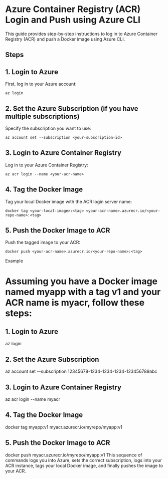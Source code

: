 # Azure Container Registry (ACR) Login and Push using Azure CLI

This guide provides step-by-step instructions to log in to Azure Container Registry (ACR) and push a Docker image using Azure CLI.

## Steps

## 1. Login to Azure
First, log in to your Azure account:
```
az login
```
## 2. Set the Azure Subscription (if you have multiple subscriptions)
Specify the subscription you want to use:
```
az account set --subscription <your-subscription-id>
```

## 3. Login to Azure Container Registry
Log in to your Azure Container Registry:
```
az acr login --name <your-acr-name>
```

## 4. Tag the Docker Image
Tag your local Docker image with the ACR login server name:
```
docker tag <your-local-image>:<tag> <your-acr-name>.azurecr.io/<your-repo-name>:<tag>
```

## 5. Push the Docker Image to ACR
Push the tagged image to your ACR:

```
docker push <your-acr-name>.azurecr.io/<your-repo-name>:<tag>
```
Example
# Assuming you have a Docker image named myapp with a tag v1 and your ACR name is myacr, follow these steps:

## 1. Login to Azure

az login
## 2. Set the Azure Subscription

az account set --subscription 12345678-1234-1234-1234-123456789abc
## 3. Login to Azure Container Registry

az acr login --name myacr
## 4. Tag the Docker Image

docker tag myapp:v1 myacr.azurecr.io/myrepo/myapp:v1
## 5. Push the Docker Image to ACR

docker push myacr.azurecr.io/myrepo/myapp:v1
This sequence of commands logs you into Azure, sets the correct subscription, logs into your ACR instance, tags your local Docker image, and finally pushes the image to your ACR.